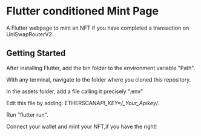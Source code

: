 # Flutter conditioned Mint Page

A Flutter webpage to mint an NFT if you have completed a transaction on UniSwapRouterV2.

## Getting Started

After installing Flutter, add the bin folder to the environment variable "Path".

With any terminal, navigate to the folder where you cloned this repository.

In the assets folder, add a file calling it precisely ".env"

Edit this file by adding:
ETHERSCAN*API_KEY=/\_Your_Apikey*/.

Run "flutter run".

Connect your wallet and mint your NFT,if you have the right!
